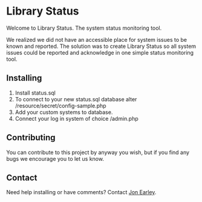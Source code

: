 Library Status
==============

Welcome to Library Status. The system status monitoring tool.

We realized we did not have an accessible place for system issues to be known and reported. The solution was to create Library Status so all system issues could be reported and acknowledge in one simple status monitoring tool.

## Installing
1. Install status.sql
2. To connect to your new status.sql database alter /resource/secret/config-sample.php
3. Add your custom systems to database.
4. Connect your log in system of choice /admin.php

## Contributing
You can contribute to this project by anyway you wish, but if you find any bugs we encourage you to let us know.

## Contact
Need help installing or have comments? Contact [Jon Earley](http://github.com/jonearley). 
